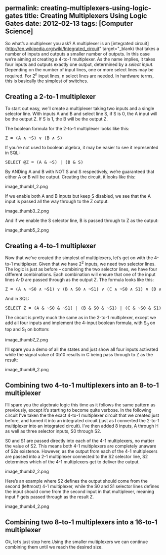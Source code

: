 permalink: creating-multiplexers-using-logic-gates
title: Creating Multiplexers Using Logic Gates
date: 2012-02-13
tags: [Computer Science]
---
So what’s a multiplexer you ask? A multiplexer is an [integrated circuit](http://en.wikipedia.org/wiki/Integrated_circuit" target="_blank) that takes a number of inputs and outputs a smaller number of outputs. In this case we’re aiming at creating a 4-to-1 multiplexer. As the name implies, it takes four inputs and outputs exactly one output, determined by a *select input*. Depending on the number of input lines, one or more select lines may be required. For 2<sup>n</sup> input lines, n select lines are needed. In hardware terms, this is basically the simplest of switches.

## Creating a 2-to-1 multiplexer

To start out easy, we’ll create a multiplexer taking two inputs and a single selector line. With inputs A and B and select line S, if S is 0, the A input will be the output Z. If S is 1, the B will be the output Z.

The boolean formula for the 2-to-1 multiplexer looks like this:

<pre lang="tsql" escaped="true">Z = (A ∧ ¬S) ∨ (B ∧ S)</pre>

If you’re not used to boolean algebra, it may be easier to see it represented in SQL:

<pre lang="tsql" escaped="true">SELECT @Z = (A &amp; ~S) | (B &amp; S)</pre>

By ANDing A and B with NOT S and S respectively, we’re guaranteed that either A or B will be output. Creating the circuit, it looks like this:

image_thumb1_2.png

If we enable both A and B inputs but keep S disabled, we see that the A input is passed all the way through to the Z output:

image_thumb3_2.png

And if we enable the S selector line, B is passed through to Z as the output:

image_thumb5_2.png

## Creating a 4-to-1 multiplexer

Now that we’ve created the simplest of multiplexers, let’s get on with the 4-to-1 multiplexer. Given that we have 2<sup>2</sup> inputs, we need two selector lines. The logic is just as before – combining the two selector lines, we have four different combinations. Each combination will ensure that one of the input lines A-D are passed through as the output Z. The formula looks like this:

<pre lang="tsql" escaped="true">Z = (A ∧ ¬S0 ∧ ¬S1) ∨ (B ∧ S0 ∧ ¬S1) ∨ (C ∧ ¬S0 ∧ S1) ∨ (D ∧ S0 ∧ S1)</pre>

And in SQL:

<pre lang="tsql" escaped="true">SELECT Z = (A &amp; ~S0 &amp; ~S1) | (B &amp; S0 &amp; ~S1) | (C &amp; ~S0 &amp; S1) | (D &amp; S0 &amp; S1)</pre>

The circuit is pretty much the same as in the 2-to-1 multiplexer, except we add all four inputs and implement the 4-input boolean formula, with S<sub>0</sub> on top and S<sub>1</sub> on bottom:

image_thumb7_2.png

I’ll spare you a demo of all the states and just show all four inputs activated while the signal value of 0b10 results in C being pass through to Z as the result:

image_thumb9_2.png

## Combining two 4-to-1 multiplexers into an 8-to-1 multiplexer

I’ll spare you the algebraic logic this time as it follows the same pattern as previously, except it’s starting to become quite verbose. In the following circuit I’ve taken the the exact 4-to-1 multiplexer circuit that we created just before, and turned it into an integrated circuit (just as I converted the 2-to-1 multiplexer into an integrated circuit). I’ve then added 8 inputs, A through H as well as three selector inputs, S0 through S2.

S0 and S1 are passed directly into each of the 4-1 multiplexers, no matter the value of S2. This means both 4-1 multiplexers are completely unaware of S2s existence. However, as the output from each of the 4-1 multiplexers are passed into a 2-1 multiplexer connected to the S2 selector line, S2 determines which of the 4-1 multiplexers get to deliver the output.

image_thumb2_2.png

Here’s an example where S2 defines the output should come from the second (leftmost) 4-1 multiplexer, while the S0 and S1 selector lines defines the input should come from the second input in that multiplexer, meaning input F gets passed through as the result Z.

image_thumb4_2.png

## Combining two 8-to-1 multiplexers into a 16-to-1 multiplexer

Ok, let’s just stop here.Using the smaller multiplexers we can continue combining them until we reach the desired size.
